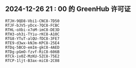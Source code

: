 ## 2024-12-26 21 : 00 的 GreenHub 许可证
```
RTJH-9QD8-Vbi1-CNC8-7D50
RTJF-bJV5-yDcx-7QC8-FCBC
RTHL-oXbi-x7oM-imC8-DE3D
RTH3-oh3i-TYiu-rKC8-A10C
RTG8-YTuT-alQU-fDC8-3FE7
RTE9-d3wx-kNJm-KPC8-25E4
RTDq-5BCO-emIm-gkC8-4AED
RTDg-pGmO-fzvf-RiC8-606B
RTCk-iv0Z-MzKU-5ZC8-75E2
RTCP-1ljt-B3ax-miC8-2C08
```
